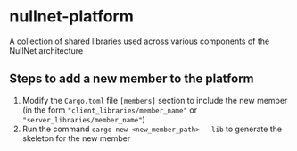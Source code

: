 # nullnet-platform
A collection of shared libraries used across various components of the NullNet architecture

## Steps to add a new member to the platform
1. Modify the `Cargo.toml` file `[members]` section to include the new member (in the form `"client_libraries/member_name"` or `"server_libraries/member_name"`)
2. Run the command `cargo new <new_member_path> --lib` to generate the skeleton for the new member

